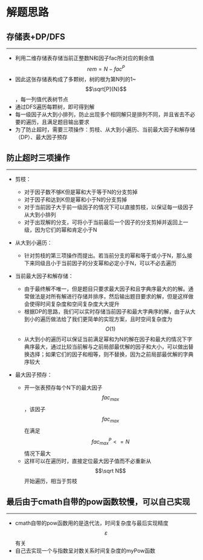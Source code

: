 # 解题思路

## 存储表+DP/DFS
----
* 利用二维存储表存储当前正整数N和因子fac所对应的剩余值$$rem=N-fac^P$$
* 因此这张存储表构成了多颗树，树的根为第N列的1~$$\sqrt[P]{N}$$，每一列值代表树节点
* 通过DFS遍历每颗树，即可得到解
* 每一级因子从大到小排列，防止出现多个相同解只是排列不同，并且省去不必要的遍历，且满足题目输出要求
* 为了防止超时，需要三项操作：剪枝、从大到小遍历、当前最大因子和解存储（DP）、最大因子预存

## 防止超时三项操作
----
* 剪枝：
     * 对于因子数不够K但是幂和大于等于N的分支剪掉
     * 对于因子和达到K但是幂和小于N的分支剪掉
     * 对于当前因子大于前一级因子的情况下可以直接剪枝，以保证每一级因子从大到小排列
     * 对于出现解的分支，可将小于当前最后一个因子的分支剪掉并返回上一级，因为它们的幂和肯定小于N

* 从大到小遍历：
     * 针对剪枝的第三项操作而提出。若当前分支的幂和等于或小于N，那么接下来同级且小于当前因子的分支幂和必定小于N，可以不必去遍历

* 当前最大因子和解存储：
     * 由于最终解不唯一，但是题目只要求最大因子和且字典序最大的的解。通常做法是对所有解进行存储并排序，然后输出题目要求的解，但是这样做会使得时间复杂度和空间复杂度大大提升
     * 根据DP的思路，我们可以实时存储当前因子和最大字典序的解，由于从大到小的遍历做法给了我们更简单的实现方案，且时空间复杂度为$$O(1)$$
     * 从大到小的遍历可以保证当前满足幂和为N的解在因子和最大的情况下字典序最大，通过比较当前解与之前局部最优解的因子和大小，可以做出替换选择；如果它们的因子和相等，则不替换，因为之前局部最优解的字典序较大

* 最大因子预存：
     * 开一张表预存每个N下的最大因子$$fac_{max}$$，该因子$$fac_{max}$$ 在满足$$fac_{max}^P<=N$$ 情况下最大
     * 这样可以在遍历时，直接定位最大因子值而不必重新从 $$\sqrt N$$ 开始遍历，相当于剪枝
      
## 最后由于cmath自带的pow函数较慢，可以自己实现
----
* cmath自带的pow函数用的是迭代法，时间复杂度与最后实现精度 $$\varepsilon$$有关
* 自己去实现一个与指数呈对数关系时间复杂度的myPow函数
      
